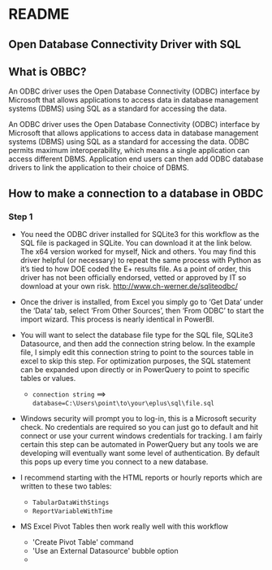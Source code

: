 # README

## Open Database Connectivity Driver with SQL

## What is OBBC?
An ODBC driver uses the Open Database Connectivity (ODBC) interface by Microsoft that allows applications to access data in database management systems (DBMS) using SQL as a standard for accessing the data.

An ODBC driver uses the Open Database Connectivity (ODBC) interface by Microsoft that allows applications to access data in database management systems (DBMS) using SQL as a standard for accessing the data. ODBC permits maximum interoperability, which means a single application can access different DBMS. Application end users can then add ODBC database drivers to link the application to their choice of DBMS.

## How to make a connection to a database in OBDC
### Step 1
* You need the ODBC driver installed for SQLite3 for this workflow as the SQL file is packaged in SQLite. You can download it at the link below. The x64 version worked for myself, Nick and others. You may find this driver helpful (or necessary) to repeat the same process with Python as it’s tied to how DOE coded the E+ results file. As a point of order, this driver has not been officially endorsed, vetted or approved by IT so download at your own risk. http://www.ch-werner.de/sqliteodbc/

* Once the driver is installed, from Excel you simply go to ‘Get Data’ under the ‘Data’ tab, select ‘From Other Sources’, then ‘From ODBC’ to start the import wizard. This process is nearly identical in PowerBI.

* You will want to select the database file type for the SQL file, SQLite3 Datasource, and then add the connection string below. In the example file, I simply edit this connection string to point to the sources table in excel to skip this step. For optimization purposes, the SQL statement can be expanded upon directly or in PowerQuery to point to specific tables or values.

  * `connection string` ==> `database=C:\Users\point\to\your\eplus\sql\file.sql`

* Windows security will prompt you to log-in, this is a Microsoft security check. No credentials are required so you can just go to default and hit connect or use your current windows credentials for tracking. I am fairly certain this step can be automated in PowerQuery but any tools we are developing will eventually want some level of authentication. By default this pops up every time you connect to a new database.

* I recommend starting with the HTML reports or hourly reports which are written to these two tables:
  * `TabularDataWithStings`
  * `ReportVariableWithTime`

* MS Excel Pivot Tables then work really well with this workflow
  * 'Create Pivot Table' command
  * 'Use an External Datasource' bubble option
  * 

